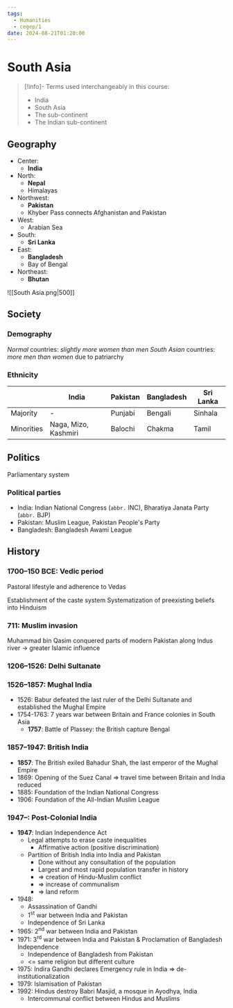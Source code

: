 ```yaml
---
tags:
  - Humanities
  - cegep/1
date: 2024-08-21T01:20:00
---
```


# South Asia

> [!info]- Terms used interchangeably in this course:
> - India
> - South Asia
> - The sub-continent
> - The Indian sub-continent

## Geography

- Center:
	- **India**
- North:
	- **Nepal**
	- Himalayas
- Northwest:
	- **Pakistan**
	- Khyber Pass connects Afghanistan and Pakistan
- West:
	- Arabian Sea
- South:
	- **Sri Lanka**
- East:
	- **Bangladesh**
	- Bay of Bengal
- Northeast:
	- **Bhutan**

![[South Asia.png|500]]

## Society

### Demography

*Normal* countries: *slightly more women than men*
*South Asian* countries: *more men than women* due to patriarchy

### Ethnicity

|            | India                | Pakistan | Bangladesh | Sri Lanka |
| ---------- | -------------------- | -------- | ---------- | --------- |
| Majority   | -                    | Punjabi  | Bengali    | Sinhala   |
| Minorities | Naga, Mizo, Kashmiri | Balochi  | Chakma     | Tamil     |

## Politics

Parliamentary system

### Political parties

- India: Indian National Congress (`abbr.` INC), Bharatiya Janata Party (`abbr.` BJP)
- Pakistan: Muslim League, Pakistan People's Party
- Bangladesh: Bangladesh Awami League

## History

### 1700–150 BCE: Vedic period

Pastoral lifestyle and adherence to Vedas

Establishment of the caste system
Systematization of preexisting beliefs into Hinduism

### 711: Muslim invasion

Muhammad bin Qasim conquered parts of modern Pakistan along Indus river -> greater Islamic influence

### 1206–1526: Delhi Sultanate

### 1526–1857: Mughal India

- 1526: Babur defeated the last ruler of the Delhi Sultanate and established the Mughal Empire
- 1754-1763: 7 years war between Britain and France colonies in South Asia
	- **1757**: Battle of Plassey: the British capture Bengal

### 1857–1947: British India

- **1857**: The British exiled Bahadur Shah, the last emperor of the Mughal Empire
- 1869: Opening of the Suez Canal => travel time between Britain and India reduced
- 1885: Foundation of the Indian National Congress
- 1906: Foundation of the All-Indian Muslim League

### 1947–: Post-Colonial India

- **1947**: Indian Independence Act
	- Legal attempts to erase caste inequalities
		- Affirmative action (positive discrimination)
	- Partition of British India into India and Pakistan
		- Done without any consultation of the population
		- Largest and most rapid population transfer in history
		- => creation of Hindu-Muslim conflict
		- => increase of communalism
		- => land reform
- 1948:
	- Assassination of Gandhi
	- 1<sup>st</sup> war between India and Pakistan
	- Independence of Sri Lanka
- 1965: 2<sup>nd</sup> war between India and Pakistan
- 1971: 3<sup>rd</sup> war between India and Pakistan & Proclamation of Bangladesh Independence
	- Independence of Bangladesh from Pakistan
	- <= same religion but different culture
- 1975: Indira Gandhi declares Emergency rule in India => de-institutionalization
- 1979: Islamisation of Pakistan
- 1992: Hindus destroy Babri Masjid, a mosque in Ayodhya, India
	- Intercommunal conflict between Hindus and Muslims
